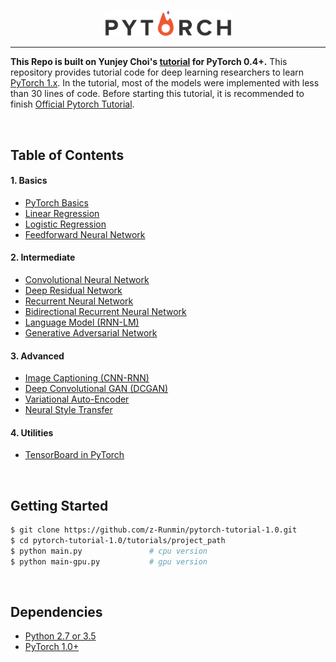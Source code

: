 <p align="center"><img width="40%" src="logo/pytorch_logo.png" /></p>

--------------------------------------------------------------------------------
**This Repo is built on Yunjey Choi's [tutorial](https://github.com/yunjey/pytorch-tutorial) for PyTorch 0.4+.** This repository provides tutorial code for deep learning researchers to learn [PyTorch 1.x](https://github.com/pytorch/pytorch). In the tutorial, most of the models were implemented with less than 30 lines of code. Before starting this tutorial, it is recommended to finish [Official Pytorch Tutorial](http://pytorch.org/tutorials/beginner/deep_learning_60min_blitz.html).


<br/>

## Table of Contents

#### 1. Basics
* [PyTorch Basics](https://github.com/z-Runmin/pytorch-tutorial-1.0/blob/master/tutorials/01-basics/feedforward_neural_network/main.py)
* [Linear Regression](https://github.com/z-Runmin/pytorch-tutorial-1.0/blob/master/tutorials/01-basics/linear_regression/main.py#L24-L31)
* [Logistic Regression](https://github.com/z-Runmin/pytorch-tutorial-1.0/blob/master/tutorials/01-basics/logistic_regression/main.py#L35-L42)
* [Feedforward Neural Network](https://github.com/z-Runmin/pytorch-tutorial-1.0/tree/master/tutorials/01-basics/feedforward_neural_network/main.py#L36-L47)

#### 2. Intermediate
* [Convolutional Neural Network](https://github.com/z-Runmin/pytorch-tutorial-1.0/tree/master/tutorials/02-intermediate/convolutional_neural_network/main.py#L33-L53)
* [Deep Residual Network](https://github.com/z-Runmin/pytorch-tutorial-1.0/tree/master/tutorials/02-intermediate/deep_residual_network/main.py#L67-L103)
* [Recurrent Neural Network](https://github.com/z-Runmin/pytorch-tutorial-1.0/tree/master/tutorials/02-intermediate/recurrent_neural_network/main.py#L38-L56)
* [Bidirectional Recurrent Neural Network](https://github.com/z-Runmin/pytorch-tutorial-1.0/tree/master/tutorials/02-intermediate/bidirectional_recurrent_neural_network/main.py#L38-L57)
* [Language Model (RNN-LM)](https://github.com/z-Runmin/pytorch-tutorial-1.0/tree/master/tutorials/02-intermediate/language_model/main.py#L28-L53)
* [Generative Adversarial Network](https://github.com/z-Runmin/pytorch-tutorial-1.0/blob/master/tutorials/02-intermediate/generative_adversarial_network/main.py#L34-L50)

#### 3. Advanced
* [Image Captioning (CNN-RNN)](https://github.com/z-Runmin/pytorch-tutorial-1.0/tree/master/tutorials/03-advanced/image_captioning)
* [Deep Convolutional GAN (DCGAN)](https://github.com/z-Runmin/pytorch-tutorial-1.0/tree/master/tutorials/03-advanced/deep_convolutional_gan)
* [Variational Auto-Encoder](https://github.com/z-Runmin/pytorch-tutorial-1.0/tree/master/tutorials/03-advanced/variational_auto_encoder)
* [Neural Style Transfer](https://github.com/z-Runmin/pytorch-tutorial-1.0/tree/master/tutorials/03-advanced/neural_style_transfer)

#### 4. Utilities
* [TensorBoard in PyTorch](https://github.com/z-Runmin/pytorch-tutorial-1.0/tree/master/tutorials/04-utils/tensorboard)



<br/>

## Getting Started
```bash
$ git clone https://github.com/z-Runmin/pytorch-tutorial-1.0.git
$ cd pytorch-tutorial-1.0/tutorials/project_path
$ python main.py               # cpu version
$ python main-gpu.py           # gpu version
```

<br/>

## Dependencies
* [Python 2.7 or 3.5](https://www.continuum.io/downloads)
* [PyTorch 1.0+](http://pytorch.org/)



<br/>

